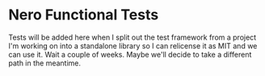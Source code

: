 # Nero Functional Tests

Tests will be added here when I split out the test framework from a project I'm
working on into a standalone library so I can relicense it as MIT and we can use
it.  Wait a couple of weeks.  Maybe we'll decide to take a different path in the
meantime.
